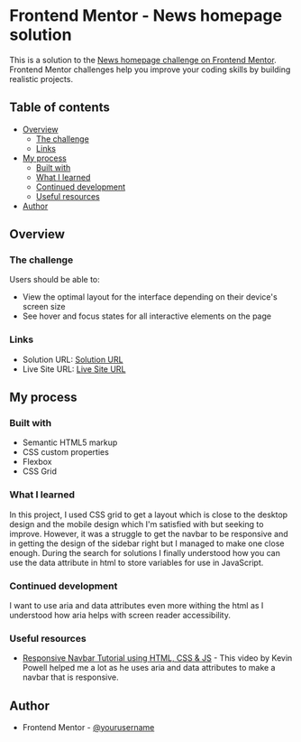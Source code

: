 # Frontend Mentor - News homepage solution

This is a solution to the [News homepage challenge on Frontend Mentor](https://www.frontendmentor.io/challenges/news-homepage-H6SWTa1MFl). Frontend Mentor challenges help you improve your coding skills by building realistic projects. 

## Table of contents

- [Overview](#overview)
  - [The challenge](#the-challenge)
  - [Links](#links)
- [My process](#my-process)
  - [Built with](#built-with)
  - [What I learned](#what-i-learned)
  - [Continued development](#continued-development)
  - [Useful resources](#useful-resources)
- [Author](#author)

## Overview

### The challenge

Users should be able to:

- View the optimal layout for the interface depending on their device's screen size
- See hover and focus states for all interactive elements on the page

### Links

- Solution URL: [Solution URL](https://github.com/lahanhelith/news-homepage-frontend-mentor)
- Live Site URL: [Live Site URL](https://fancy-peony-1eb154.netlify.app/)

## My process

### Built with

- Semantic HTML5 markup
- CSS custom properties
- Flexbox
- CSS Grid

### What I learned

In this project, I used CSS grid to get a layout which is close to the desktop design and the mobile design which I'm satisfied with but seeking to improve. However, it was a struggle to get the navbar to be responsive and in getting the design of the sidebar right but I managed to make one close enough. During the search for solutions I finally understood how you can use the data attribute in html to store variables for use in JavaScript.

### Continued development

I want to use aria and data attributes even more withing the html as I understood how aria helps with screen reader accessibility.

### Useful resources

- [Responsive Navbar Tutorial using HTML, CSS & JS](https://www.youtube.com/watch?v=HbBMp6yUXO0&t=2439s) - This video by Kevin Powell helped me a lot as he uses aria and data attributes to make a navbar that is responsive.

## Author

- Frontend Mentor - [@yourusername](https://www.frontendmentor.io/profile/lahanhelith)
